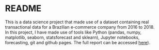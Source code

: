 # README

This is a data science project that made use of a dataset containing real transactional data for a Brazilian e-commerce company from 2016 to 2018. In this project, I have made use of tools like Python (pandas, numpy, matplotlib, seaborn, statsforecast and sklearn), Jupyter notebooks, forecasting, git and github pages. The full report can be accessed [here](https://mateusmelo821.github.io/sales-forecasting/)). 
